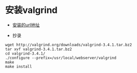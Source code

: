 # 安装valgrind
- [安装的url地址][1] 

- 抄录

``` shell
wget http://valgrind.org/downloads/valgrind-3.4.1.tar.bz2
tar xvf valgrind-3.4.1.tar.bz2
cd valgrind-3.4.1/
./configure --prefix=/usr/local/webserver/valgrind
make
make install
```












[1]:http://blogread.cn/it/article/455?f=sa
